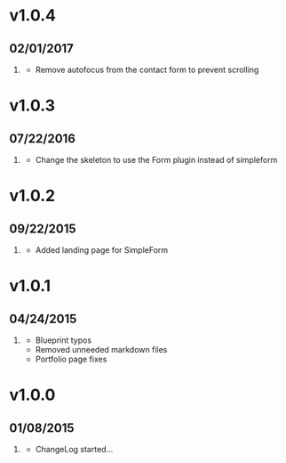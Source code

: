 # v1.0.4
## 02/01/2017

1. [](#bugfix)
    * Remove autofocus from the contact form to prevent scrolling

# v1.0.3
## 07/22/2016

1. [](#new)
    * Change the skeleton to use the Form plugin instead of simpleform

# v1.0.2
## 09/22/2015

1. [](#new)
    * Added landing page for SimpleForm

# v1.0.1
## 04/24/2015

1. [](#bugfix)
    * Blueprint typos
    * Removed unneeded markdown files
    * Portfolio page fixes

# v1.0.0
## 01/08/2015

1. [](#new)
    * ChangeLog started...
